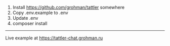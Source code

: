 1) Install https://github.com/grohman/tattler somewhere
2) Copy .env.example to .env
3) Update .env
4) composer install

---
Live example at https://tattler-chat.grohman.ru
